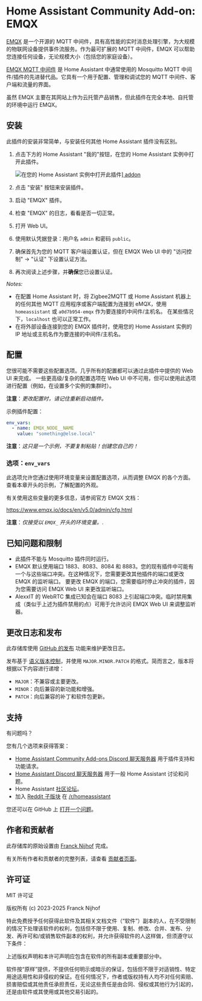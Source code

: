 # Home Assistant Community Add-on: EMQX

[EMQX][emqx] 是一个开源的 MQTT 中间件，具有高性能的实时消息处理引擎，为大规模的物联网设备提供事件流服务。作为最可扩展的 MQTT 中间件，EMQX 可以帮助您连接任何设备，无论规模大小（包括您的家庭设备）。

[EMQX MQTT 中间件][emqx] 是 Home Assistant 中通常使用的 Mosquitto MQTT 中间件/插件的先进替代品。它具有一个用于配置、管理和调试您的 MQTT 中间件、客户端和流量的界面。

虽然 EMQX 主要在其网站上作为云托管产品销售，但此插件在完全本地、自托管的环境中运行 EMQX。

## 安装

此插件的安装非常简单，与安装任何其他 Home Assistant 插件没有区别。

1. 点击下方的 Home Assistant "我的"按钮，在您的 Home Assistant 实例中打开此插件。

   ![在您的 Home Assistant 实例中打开此插件][addon-badge]][ addon ]

1. 点击 "安装" 按钮来安装插件。
1. 启动 "EMQX" 插件。
1. 检查 "EMQX" 的日志，看看是否一切正常。
1. 打开 Web UI。
1. 使用默认凭据登录：用户名 `admin` 和密码 `public`。
1. 确保首先为您的 MQTT 客户端设置认证，但在 EMQX Web UI 中的 "访问控制" -> "认证" 下设置认证方法。
1. 再次阅读上述步骤，并**确保**您已设置认证。

_Notes:_

- 在配置 Home Assistant 时，将 Zigbee2MQTT 或 Home Assistant 机器上的任何其他 MQTT 应用程序或客户端配置为连接到 eMQX，使用 `homeassistant` 或 `a0d7b954-emqx` 作为要连接的中间件/主机名。
  在某些情况下，`localhost` 也可以正常工作。
- 在将外部设备连接到您的 EMQX 插件时，使用您的 Home Assistant 实例的 IP 地址或主机名作为要连接的中间件/主机名。

## 配置

您很可能不需要这些配置选项。几乎所有的配置都可以通过此插件中提供的 Web UI 来完成。
一些更高级/复杂的配置选项在 Web UI 中不可用，但可以使用此选项进行配置（例如，在设置多个实例的集群时）。

**注意**：_更改配置时，请记住重新启动插件。_

示例插件配置：

```yaml
env_vars:
  - name: EMQX_NODE__NAME
    value: "something@else.local"
```

**注意**：_这只是一个示例，不要复制粘贴！创建您自己的！_

### 选项：`env_vars`

此选项允许您通过使用环境变量来设置配置选项，从而调整 EMQX 的各个方面。查看本章开头的示例，了解配置的外观。

有关使用这些变量的更多信息，请参阅官方 EMQX 文档：

<https://www.emqx.io/docs/en/v5.0/admin/cfg.html>

**注意**：_仅接受以 `EMQX_` 开头的环境变量。_\.

## 已知问题和限制

- 此插件不能与 Mosquitto 插件同时运行。
- EMQX 默认使用端口 1883、8083、8084 和 8883。您的现有插件中可能有一个与这些端口冲突。在这种情况下，您需要更改其他插件的端口或更改 EMQX 的监听端口。
  要更改 EMQX 的端口，您需要临时停止冲突的插件，因为您需要访问 EMQX Web UI 来更改监听端口。
- AlexxIT 的 WebRTC 集成已知会在端口 8083 上引起端口冲突。临时禁用集成（类似于上述为插件禁用的点）可用于允许访问 EMQX Web UI 来调整监听器。

## 更改日志和发布

此存储库使用 [GitHub 的发布][releases] 功能来维护更改日志。

发布基于 [语义版本控制][semver]，并使用 `MAJOR.MINOR.PATCH` 的格式。简而言之，版本将根据以下内容进行递增：

- `MAJOR`：不兼容或主要更改。
- `MINOR`：向后兼容的新功能和增强。
- `PATCH`：向后兼容的补丁和软件包更新。

## 支持

有问题吗？

您有几个选项来获得答案：

- [Home Assistant Community Add-ons Discord 聊天服务器][discord] 用于插件支持和功能请求。
- [Home Assistant Discord 聊天服务器][discord-ha] 用于一般 Home Assistant 讨论和问题。
- Home Assistant [社区论坛][forum]。
- 加入 [Reddit 子版块][reddit] 在 [/r/homeassistant][reddit]

您还可以在 GitHub 上 [打开一个问题][issue]。

## 作者和贡献者

此存储库的原始设置由 [Franck Nijhof][frenck] 完成。

有关所有作者和贡献者的完整列表，请查看 [贡献者页面][contributors]。

## 许可证

MIT 许可证

版权所有 (c) 2023-2025 Franck Nijhof

特此免费授予任何获得此软件及其相关文档文件（“软件”）副本的人，在不受限制的情况下处理该软件的权利，包括但不限于使用、复制、修改、合并、发布、分发、再许可和/或销售软件副本的权利，并允许获得软件的人这样做，但须遵守以下条件：

上述版权声明和本许可声明应包含在软件的所有副本或重要部分中。

软件按“原样”提供，不提供任何明示或暗示的保证，包括但不限于对适销性、特定用途适用性和非侵权的保证。在任何情况下，作者或版权持有人均不对任何索赔、损害赔偿或其他责任承担责任，无论这些责任是由合同、侵权或其他行为引起的，还是由软件或其使用或其他交易引起的。

[addon-badge]: https://my.home-assistant.io/badges/supervisor_addon.svg
[addon]: https://my.home-assistant.io/redirect/supervisor_addon/?addon=a0d7b954_emqx&repository_url=https%3A%2F%2Fgithub.com%2Fhassio-addons%2Frepository
[contributors]: https://github.com/hassio-addons/addon-emqx/graphs/contributors
[create-db]: https://github.com/hassio-addons/addon-influxdb/blob/main/influxdb/DOCS.md#integrating-into-home-assistant
[discord-ha]: https://discord.gg/c5DvZ4e
[discord]: https://discord.me/hassioaddons
[emqx]: https://www.emqx.io/
[forum]: https://community.home-assistant.io/?u=frenck
[frenck]: https://github.com/frenck
[influxdb-addon]: https://github.com/hassio-addons/addon-influxdb
[issue]: https://github.com/hassio-addons/addon-emqx/issues
[reddit]: https://reddit.com/r/homeassistant
[releases]: https://github.com/hassio-addons/addon-emqx/releases
[semver]: https://semver.org/spec/v2.0.0.html